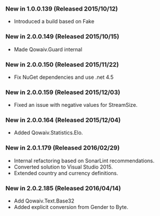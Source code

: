 ﻿### New in 1.0.0.139 (Released 2015/10/12)
* Introduced a build based on Fake

### New in 2.0.0.149 (Released 2015/10/15)
* Made Qowaiv.Guard internal

### New in 2.0.0.150 (Released 2015/11/22)
* Fix NuGet dependencies and use .net 4.5

### New in 2.0.0.159 (Released 2015/12/03)
* Fixed an issue with negative values for StreamSize.

### New in 2.0.0.164 (Released 2015/12/04)
* Added Qowaiv.Statistics.Elo.

### New in 2.0.1.179 (Released 2016/02/29)
* Internal refactoring based on SonarLint recommendations.
* Converted solution to Visual Studio 2015.
* Extended country and currency definitions.

### New in 2.0.2.185 (Released 2016/04/14)
* Add Qowaiv.Text.Base32
* Added explicit conversion from Gender to Byte.